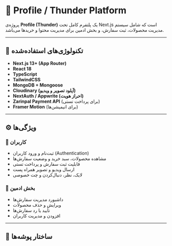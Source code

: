 # 🦅 Profile / Thunder Platform

پروژه‌ی **Profile (Thunder)** یک پلتفرم کامل تحت Next.js است که شامل سیستم مدیریت محصولات، ثبت سفارش، و بخش ادمین برای مدیریت محتوا و خریدها می‌باشد.

---

## 🚀 تکنولوژی‌های استفاده‌شده

- **Next.js 13+ (App Router)**
- **React 18**
- **TypeScript**
- **TailwindCSS**
- **MongoDB + Mongoose**
- **Cloudinary (آپلود تصویر و ویدیو)**
- **NextAuth / Appwrite (احراز هویت)**
- **Zarinpal Payment API** (برای پرداخت تستی)
- **Framer Motion** (برای انیمیشن‌ها)

---

## ⚙️ ویژگی‌ها

### 👤 کاربران
- ثبت‌نام و ورود کاربران (Authentication)
- مشاهده محصولات، سبد خرید و وضعیت سفارش‌ها
- قابلیت ثبت سفارش و پرداخت تستی
- ارسال ویدیو و تصویر همراه پست
- لایک، نظر، دنبال‌کردن و چت خصوصی

### 🛒 بخش ادمین
- داشبورد مدیریت سفارش‌ها
- ویرایش و حذف محصولات
- تأیید یا رد سفارش‌ها
- افزودن و مدیریت کاربران

---

## 🧠 ساختار پوشه‌ها

